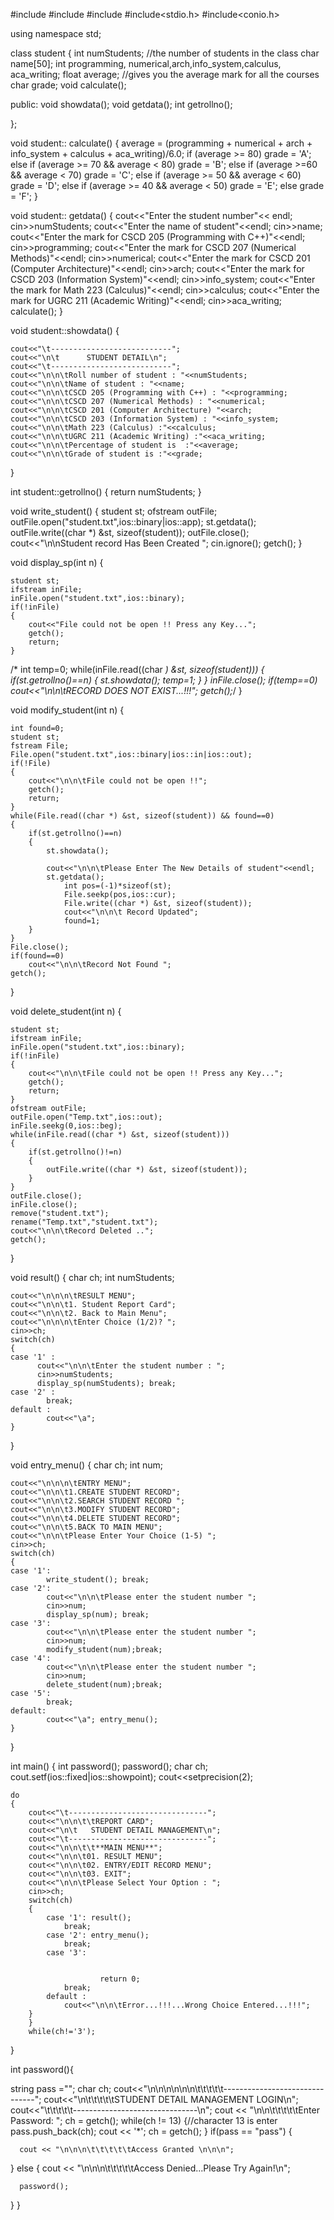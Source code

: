 #include<iostream>
#include<fstream>
#include<iomanip>
#include<stdio.h>
#include<conio.h>

using namespace std;

  class student
  {
      int numStudents;  //the number of students in the class
      char name[50];
      int programming, numerical,arch,info_system,calculus, aca_writing;
      float average; //gives you the average mark for all the courses
      char grade;
      void calculate();


  public:
    void showdata();
    void getdata();
    int getrollno();

  };

  void student:: calculate()
  {
      average = (programming + numerical + arch + info_system + calculus + aca_writing)/6.0;
      if (average >= 80)
        grade = 'A';
      else if (average >= 70 && average < 80)
        grade = 'B';
      else if (average >=60 && average < 70)
        grade = 'C';
      else if (average >= 50 && average < 60)
        grade = 'D';
      else if (average >= 40 && average < 50)
        grade = 'E';
      else
        grade = 'F';
  }

  void student:: getdata()
  {
      cout<<"Enter the student number"<< endl;
      cin>>numStudents;
      cout<<"Enter the name of student"<<endl;
      cin>>name;
      cout<<"Enter the mark for CSCD 205 (Programming with C++)"<<endl;
      cin>>programming;
      cout<<"Enter the mark for CSCD 207 (Numerical Methods)"<<endl;
      cin>>numerical;
      cout<<"Enter the mark for CSCD 201 (Computer Architecture)"<<endl;
      cin>>arch;
      cout<<"Enter the mark for CSCD 203 (Information System)"<<endl;
      cin>>info_system;
      cout<<"Enter the mark for Math 223 (Calculus)"<<endl;
      cin>>calculus;
      cout<<"Enter the mark for UGRC 211 (Academic Writing)"<<endl;
      cin>>aca_writing;
      calculate();
  }



  void student::showdata()
{

	cout<<"\t---------------------------";
	cout<<"\n\t      STUDENT DETAIL\n";
	cout<<"\t---------------------------";
	cout<<"\n\n\tRoll number of student : "<<numStudents;
	cout<<"\n\n\tName of student : "<<name;
	cout<<"\n\n\tCSCD 205 (Programming with C++) : "<<programming;
	cout<<"\n\n\tCSCD 207 (Numerical Methods) : "<<numerical;
	cout<<"\n\n\tCSCD 201 (Computer Architecture) "<<arch;
	cout<<"\n\n\tCSCD 203 (Information System) : "<<info_system;
	cout<<"\n\n\tMath 223 (Calculus) :"<<calculus;
	cout<<"\n\n\tUGRC 211 (Academic Writing) :"<<aca_writing;
	cout<<"\n\n\tPercentage of student is  :"<<average;
	cout<<"\n\n\tGrade of student is :"<<grade;
}

int  student::getrollno()
{
	return numStudents;
}

void write_student()
{
	student st;
	ofstream outFile;
	outFile.open("student.txt",ios::binary|ios::app);
	st.getdata();
	outFile.write((char *) &st, sizeof(student));
	outFile.close();
    cout<<"\n\nStudent record Has Been Created ";
	cin.ignore();
	getch();
}

void display_sp(int n)
{

	student st;
	ifstream inFile;
	inFile.open("student.txt",ios::binary);
	if(!inFile)
	{
		cout<<"File could not be open !! Press any Key...";
		getch();
		return;
	}

/*	int temp=0;
	while(inFile.read((char *) &st, sizeof(student)))
	{
		if(st.getrollno()==n)
		{
			 st.showdata();
			 temp=1;
		}
	}
	inFile.close();
	if(temp==0)
		cout<<"\n\n\tRECORD DOES NOT EXIST...!!!";
	getch();*/
}

void modify_student(int n)
{

	int found=0;
	student st;
	fstream File;
	File.open("student.txt",ios::binary|ios::in|ios::out);
	if(!File)
	{
		cout<<"\n\n\tFile could not be open !!";
		getch();
		return;
	}
	while(File.read((char *) &st, sizeof(student)) && found==0)
	{
		if(st.getrollno()==n)
		{
			st.showdata();

			cout<<"\n\n\tPlease Enter The New Details of student"<<endl;
			st.getdata();
		    	int pos=(-1)*sizeof(st);
		    	File.seekp(pos,ios::cur);
		    	File.write((char *) &st, sizeof(student));
		    	cout<<"\n\n\t Record Updated";
		    	found=1;
		}
	}
	File.close();
	if(found==0)
		cout<<"\n\n\tRecord Not Found ";
	getch();
}

void delete_student(int n)
{

	student st;
	ifstream inFile;
	inFile.open("student.txt",ios::binary);
	if(!inFile)
	{
		cout<<"\n\n\tFile could not be open !! Press any Key...";
		getch();
		return;
	}
	ofstream outFile;
	outFile.open("Temp.txt",ios::out);
	inFile.seekg(0,ios::beg);
	while(inFile.read((char *) &st, sizeof(student)))
	{
		if(st.getrollno()!=n)
		{
			outFile.write((char *) &st, sizeof(student));
		}
	}
	outFile.close();
	inFile.close();
	remove("student.txt");
	rename("Temp.txt","student.txt");
	cout<<"\n\n\tRecord Deleted ..";
	getch();
}

void result()
{
	char ch;
	int numStudents;

	cout<<"\n\n\n\tRESULT MENU";
	cout<<"\n\n\t1. Student Report Card";
	cout<<"\n\n\t2. Back to Main Menu";
	cout<<"\n\n\n\tEnter Choice (1/2)? ";
	cin>>ch;
	switch(ch)
	{
	case '1' :
		  cout<<"\n\n\tEnter the student number : ";
		  cin>>numStudents;
		  display_sp(numStudents); break;
	case '2' :
			break;
	default :
			cout<<"\a";
	}
}

void entry_menu()
{
	char ch;
	int num;

	cout<<"\n\n\n\tENTRY MENU";
	cout<<"\n\n\t1.CREATE STUDENT RECORD";
	cout<<"\n\n\t2.SEARCH STUDENT RECORD ";
	cout<<"\n\n\t3.MODIFY STUDENT RECORD";
	cout<<"\n\n\t4.DELETE STUDENT RECORD";
	cout<<"\n\n\t5.BACK TO MAIN MENU";
	cout<<"\n\n\tPlease Enter Your Choice (1-5) ";
	cin>>ch;
	switch(ch)
	{
	case '1':
			write_student(); break;
	case '2':
			cout<<"\n\n\tPlease enter the student number ";
            cin>>num;
			display_sp(num); break;
	case '3':
			cout<<"\n\n\tPlease enter the student number ";
			cin>>num;
			modify_student(num);break;
	case '4':
			cout<<"\n\n\tPlease enter the student number ";
			cin>>num;
			delete_student(num);break;
	case '5':
			break;
	default:
			cout<<"\a"; entry_menu();
	}
}


int main()
{
	int password();
	password();
	char ch;
	cout.setf(ios::fixed|ios::showpoint);
	cout<<setprecision(2);

	do
	{
	    cout<<"\t-------------------------------";
        cout<<"\n\n\t\tREPORT CARD";
		cout<<"\n\t   STUDENT DETAIL MANAGEMENT\n";
		cout<<"\t-------------------------------";
		cout<<"\n\n\t\t**MAIN MENU**";
		cout<<"\n\n\t01. RESULT MENU";
		cout<<"\n\n\t02. ENTRY/EDIT RECORD MENU";
		cout<<"\n\n\t03. EXIT";
		cout<<"\n\n\tPlease Select Your Option : ";
		cin>>ch;
		switch(ch)
		{
			case '1': result();
				break;
			case '2': entry_menu();
				break;
			case '3':


                        return 0;
				break;
			default :
			    cout<<"\n\n\tError...!!!...Wrong Choice Entered...!!!";
		}
    	}
		while(ch!='3');
}

int password(){

   string pass ="";
   char ch;
   	cout<<"\n\n\n\n\n\n\t\t\t\t\t-------------------------------";
	cout<<"\n\t\t\t\t\tSTUDENT DETAIL MANAGEMENT LOGIN\n";
	cout<<"\t\t\t\t\t-------------------------------\n";
   cout << "\n\n\t\t\t\t\tEnter Password: ";
   ch = getch();
   while(ch != 13)
   {//character 13 is enter
      pass.push_back(ch);
      cout << '*';
      ch = getch();
   }
   if(pass == "pass")
   {

      cout << "\n\n\n\t\t\t\t\tAccess Granted \n\n\n";

   }
   else
   {
      cout << "\n\n\n\t\t\t\t\tAccess Denied...Please Try Again!\n";

      password();
   }
}
